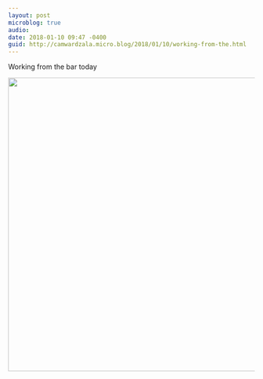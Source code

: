 ```yaml
---
layout: post
microblog: true
audio: 
date: 2018-01-10 09:47 -0400
guid: http://camwardzala.micro.blog/2018/01/10/working-from-the.html
---
```

Working from the bar today

<img src="http://www.camwardzala.com/uploads/2018/320717cc07.jpg" width="600" height="600" />
